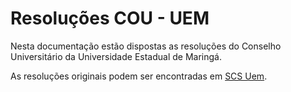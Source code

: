 # Resoluções COU - UEM

Nesta documentação estão dispostas as resoluções do Conselho Universitário da Universidade Estadual de Maringá.

As resoluções originais podem ser encontradas em [SCS Uem](http://www.scs.uem.br/).